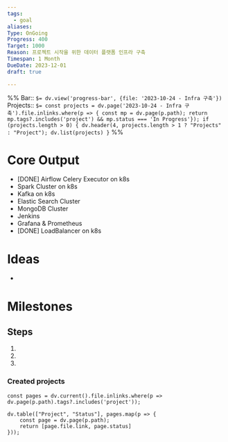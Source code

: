 ```yaml
---
tags:
  - goal
aliases: 
Type: OnGoing
Progress: 400
Target: 1000
Reason: 프로젝트 시작을 위한 데이터 플랫폼 인프라 구축
Timespan: 1 Month
DueDate: 2023-12-01
draft: true

---
```


%%
Bar:: `$= dv.view('progress-bar', {file: '2023-10-24 - Infra 구축'})`
Projects:: `$= const projects = dv.page('2023-10-24 - Infra 구축').file.inlinks.where(p => { const mp = dv.page(p.path); return mp.tags?.includes('project') && mp.status === 'In Progress'}); if (projects.length > 0) { dv.header(4, projects.length > 1 ? "Projects" : "Project"); dv.list(projects) }`
%%

# Core Output

- \[DONE] Airflow Celery Executor on k8s
- Spark Cluster on k8s
- Kafka on k8s
- Elastic Search Cluster
- MongoDB Cluster
- Jenkins 
- Grafana & Prometheus
- \[DONE] LoadBalancer on k8s

# Ideas
- 

# Milestones

## Steps
1.
2.
3.

### Created projects

```dataviewjs
const pages = dv.current().file.inlinks.where(p => dv.page(p.path).tags?.includes('project'));

dv.table(["Project", "Status"], pages.map(p => {
	const page = dv.page(p.path);
	return [page.file.link, page.status]
}));
```
